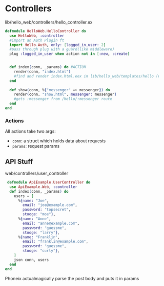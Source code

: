 # Controllers

lib/hello_web/controllers/hello_controller.ex

```elixir
defmodule HelloWeb.HelloController do
  use HelloWeb, :controller
  #import an Auth Plugin ft
  import Hello.Auth, only: [logged_in_user: 2]
  #pass through plug with a guard(like middleware)
  plug :logged_in_user when action not in [:new, :create]


  def index(conn, _params) do #ACTION
    render(conn, "index.html") 
    #find and render index.html.eex in lib/hello_web/templates/hello (named after controller)
  end
  
  def show(conn, %{"messenger" => messenger}) do
    render(conn, "show.html", messenger: messenger)
    #gets :messenger from /hello/:messenger route
  end
end
```

### Actions

All actions take two args:

- `conn`: a struct which holds data about requests
- `params`: request params

## API Stuff

web/controllers/user_controller

```elixir
 defmodule ApiExample.UserController do
  use ApiExample.Web, :controller
  def index(conn, _params) do
    users = [
      %{name: "Joe",
        email: "joe@example.com",
        password: "topsecret",
        stooge: "moe"},
      %{name: "Anne",
        email: "anne@example.com",
        password: "guessme",
        stooge: "larry"},
      %{name: "Franklin",
        email: "franklin@example.com",
        password: "guessme",
        stooge: "curly"},
    ]
    json conn, users
  end
end
```

Phoneix actualmagically parse the post body and puts it in params